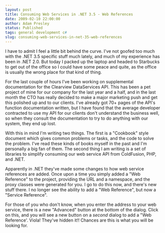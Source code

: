 ```yaml
---
layout: post
title: Consuming Web Services in .NET 3.5 - Web References
date: 2009-02-10 22:00:00
author: Adam Presley
status: Published
tags: general development c#
slug: consuming-web-services-in-net-35-web-references
---
```


I have to admit I feel a little bit behind the curve. I've not goofed
too much with the .NET 3.5 specific stuff much lately, and much of my
experience has been in .NET 2.0. But today I packed up the laptop and
headed to Starbucks to get out of the office so I could have some peace
and quite, as the office is usually the wrong place for that kind of
thing.  
  
For the last couple of hours I've been working on supplemental
documentation for the Clearview DataServices API. This has been a pet
project of mine for our company for the last year and a half, and in the
last month the CTO has really decided to make a major marketing push and
get this polished up and to our clients. I've already got 70+ pages of
the API's function documentation written, but I have found that the
average developer contracted to use my API for our clients don't
understand the business well, so when they consult the documentation to
try to do anything with our system, they end up lost.  
  
With this in mind I'm writing two things. The first is a "Cookbook"
style document which gives common problems or tasks, and the code to
solve the problem. I've read these kinds of books myself in the past and
I'm personally a big fan of them. The second thing I am writing is a set
of libraries to simplify consuming our web service API from ColdFusion,
PHP, and .NET.  
  
Apparently in .NET they've made some changes to how web service
references are added. Once upon a time you simply added a "Web
Reference" to the project, providing the URL and a namespace, and the
proxy classes were generated for you. I go to do this now, and there's
new stuff there. I no longer see the ability to add a "Web Reference",
but now a "Service Reference".  
  
For those of you who don't know, when you enter the address to your web
service, there is a new "Advanced" button at the bottom of the dialog.
Click on this, and you will see a new button on a *second* dialog to add
a "Web Reference'. Viola! They've hidden it!! Chances are this is what
you will be looking for.
